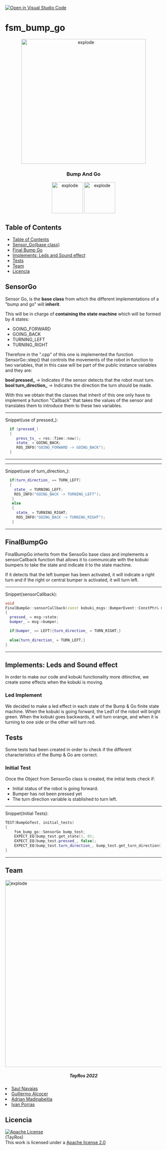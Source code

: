 [![Open in Visual Studio Code](https://classroom.github.com/assets/open-in-vscode-f059dc9a6f8d3a56e377f745f24479a46679e63a5d9fe6f495e02850cd0d8118.svg)](https://classroom.github.com/online_ide?assignment_repo_id=6870050&assignment_repo_type=AssignmentRepo)
# fsm_bump_go

<div align="center">
<img width=400px src="" alt="explode"></a>
</div>

<h3 align="center">Bump And Go </h3>

<div align="center">
<img width=100px src="https://img.shields.io/badge/status-finished-brightgreen" alt="explode"></a>
<img width=100px src="https://img.shields.io/badge/license-Apache-orange" alt="explode"></a>
</div>


## Table of Contents
- [Table of Contents](#table-of-contents)
- [Sensor_Go(base class)](#sensorgo)
- [Final Bump Go](#finalbumpgo)
- [Implements: Leds and Sound effect](#implements)
- [Tests](#tests)
- [Team](#team)
- [Licencia](#licencia)



## SensorGo 

Sensor Go, is the **base class** from which the different implementations of a "bump and go" will **inherit**.  

This will be in charge of **containing the state machine** which will be formed by 4 states: 

- GOING_FORWARD
- GOING_BACK
- TURNING_LEFT
- TURNING_RIGHT

Therefore in the ".cpp" of this one is implemented the function SensorGo::step() that controls the movements of the robot in function to two variables, that in this case will be part of the public instance variables and they are: 

  **bool pressed_** -> Indicates if the sensor detects that the robot must turn. 
  **bool turn_direction_** -> Indicates the direction the turn should be made. 
  
With this we obtain that the classes that inherit of this one only have to implement a function "Callback" that takes the values of the sensor and translates them to introduce them to these two variables.

-----------------------------------------------------------------------
Snippet(use of pressed_):
``` cpp
  if (pressed_)
  {
     press_ts_ = ros::Time::now();
     state_ = GOING_BACK;
     ROS_INFO("GOING_FORWARD -> GOING_BACK");
  }
```
-----------------------------------------------------------------------

-----------------------------------------------------------------------
Snippet(use of turn_direction_):
``` cpp
  if(turn_direction_ == TURN_LEFT)
  {
    state_ = TURNING_LEFT;
    ROS_INFO("GOING_BACK -> TURNING_LEFT");
   }
   else 
   {
     state_ = TURNING_RIGHT;
     ROS_INFO("GOING_BACK -> TURNING_RIGHT");
   }
```
-----------------------------------------------------------------------

## FinalBumpGo

FinalBumpGo inherits from the SensoGo base class and implements a sensorCallback function that allows it to communicate with the kobuki bumpers to take the state and indicate it to the state machine. 

If it detects that the left bumper has been activated, it will indicate a right turn and if the right or central bumper is activated, it will turn left. 

-----------------------------------------------------------------------
Snippet(sensorCallback):
``` cpp
void
FinalBumpGo::sensorCallback(const kobuki_msgs::BumperEvent::ConstPtr& msg)
{
  pressed_ = msg->state; 
  bumper_ = msg->bumper; 

  if(bumper_ == LEFT){turn_direction_ = TURN_RIGHT;}
  
  else{turn_direction_ = TURN_LEFT;}
}
```
-----------------------------------------------------------------------

## Implements: Leds and Sound effect

In order to make our code and kobuki functionality more ditinctive, we create some effects when the kobuki is moving.

### Led Implement

We decided to make a led effect in each state of the Bump & Go finite state machine. When the kobuki is going forward, the Led1 of the robot will bright green. When the kobuki goes backwards, it will turn orange, and when it is turning to one side or the other will turn red. 

## Tests

Some tests had been created in order to check if the different characteristics of the Bump & Go are correct.

### Initial Test

Once the Object from SensorGo class is created, the initial tests check if:
- Initial status of the robot is going forward.
- Bumper has not been pressed yet
- The turn direction variable is stablished to turn left.

-----------------------------------------------------------------------
Snippet(Initial Tests):
``` cpp
TEST(BumpGoTest, initial_tests)
{
    fsm_bump_go::SensorGo bump_test;
    EXPECT_EQ(bump_test.get_state(), 0);
    EXPECT_EQ(bump_test.pressed_, false);
    EXPECT_EQ(bump_test.turn_direction_, bump_test.get_turn_direction());
}
```
-----------------------------------------------------------------------

## Team

<img width=600px src="" alt="explode"></a>
<h5 align="center">TayRos 2022</h5
  
- [Saul Navajas](https://github.com/SaulN99)
- [Guillermo Alcocer](https://github.com/GuilleAQ)
- [Adrian Madinabeitia](https://github.com/madport)
- [Ivan Porras](https://github.com/porrasp8)

## Licencia 
<a rel="license" href="https://www.apache.org/licenses/LICENSE-2.0"><img alt="Apache License" style="border-width:0" src="https://www.apache.org/img/asf-estd-1999-logo.jpg" /></a><br/>(TayRos) </a><br/>This work is licensed under a <a rel="license" href="https://www.apache.org/licenses/LICENSE-2.0">Apache license 2.0
